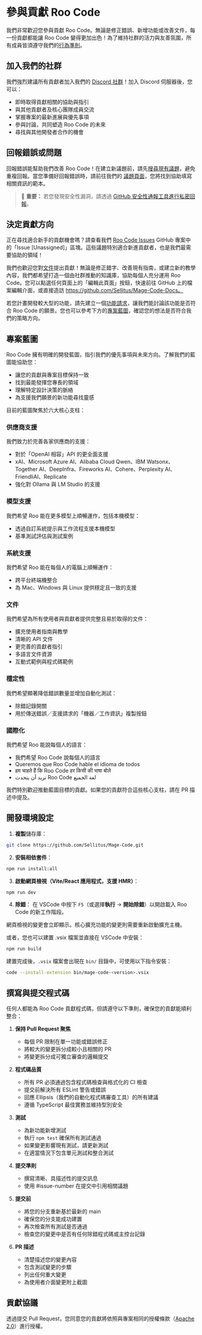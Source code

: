 # 參與貢獻 Roo Code

我們非常歡迎您參與貢獻 Roo Code。無論是修正錯誤、新增功能或改善文件，每一份貢獻都能讓 Roo Code 變得更加出色！為了維持社群的活力與友善氛圍，所有成員皆須遵守我們的[行為準則](CODE_OF_CONDUCT.md)。

## 加入我們的社群

我們強烈建議所有貢獻者加入我們的 [Discord 社群](https://discord.gg/magecode)！加入 Discord 伺服器後，您可以：

- 即時取得貢獻相關的協助與指引
- 與其他貢獻者及核心團隊成員交流
- 掌握專案的最新進展與優先事項
- 參與討論，共同塑造 Roo Code 的未來
- 尋找與其他開發者合作的機會

## 回報錯誤或問題

回報錯誤能幫助我們改善 Roo Code！在建立新議題前，請先[搜尋現有議題](https://github.com/Sellitus/Mage-Code/issues)，避免重複回報。當您準備好回報錯誤時，請前往我們的 [議題頁面](https://github.com/Sellitus/Mage-Code/issues/new/choose)，您將找到協助填寫相關資訊的範本。

<blockquote class='warning-note'>
     🔐 <b>重要：</b> 若您發現安全性漏洞，請透過 <a href="https://github.com/Sellitus/Mage-Code/security/advisories/new">GitHub 安全性通報工具進行私密回報</a>。
</blockquote>

## 決定貢獻方向

正在尋找適合新手的貢獻機會嗎？請查看我們 [Roo Code Issues](https://github.com/orgs/Sellitus/projects/1) GitHub 專案中的「Issue [Unassigned]」區塊。這些議題特別適合新進貢獻者，也是我們最需要協助的領域！

我們也歡迎您對[文件](https://docs.magecode.com/)提出貢獻！無論是修正錯字、改善現有指南，或建立新的教學內容，我們都希望打造一個由社群推動的知識庫，協助每個人充分運用 Roo Code。您可以點選任何頁面上的「編輯此頁面」按鈕，快速前往 GitHub 上的檔案編輯介面，或直接造訪 https://github.com/Sellitus/Mage-Code-Docs。

若您計畫開發較大型的功能，請先建立一個[功能請求](https://github.com/Sellitus/Mage-Code/discussions/categories/feature-requests?discussions_q=is%3Aopen+category%3A%22Feature+Requests%22+sort%3Atop)，讓我們能討論該功能是否符合 Roo Code 的願景。您也可以參考下方的[專案藍圖](#專案藍圖)，確認您的想法是否符合我們的策略方向。

## 專案藍圖

Roo Code 擁有明確的開發藍圖，指引我們的優先事項與未來方向。了解我們的藍圖能協助您：

- 讓您的貢獻與專案目標保持一致
- 找到最能發揮您專長的領域
- 理解特定設計決策的脈絡
- 為支援我們願景的新功能尋找靈感

目前的藍圖聚焦於六大核心支柱：

### 供應商支援

我們致力於完善各家供應商的支援：

- 對於「OpenAI 相容」API 的更全面支援
- xAI、Microsoft Azure AI、Alibaba Cloud Qwen、IBM Watsonx、Together AI、DeepInfra、Fireworks AI、Cohere、Perplexity AI、FriendliAI、Replicate
- 強化對 Ollama 與 LM Studio 的支援

### 模型支援

我們希望 Roo 能在更多模型上順暢運作，包括本機模型：

- 透過自訂系統提示與工作流程支援本機模型
- 基準測試評估與測試案例

### 系統支援

我們希望 Roo 能在每個人的電腦上順暢運作：

- 跨平台終端機整合
- 為 Mac、Windows 與 Linux 提供穩定且一致的支援

### 文件

我們希望為所有使用者與貢獻者提供完整且易於取得的文件：

- 擴充使用者指南與教學
- 清晰的 API 文件
- 更完善的貢獻者指引
- 多語言文件資源
- 互動式範例與程式碼範例

### 穩定性

我們希望顯著降低錯誤數量並增加自動化測試：

- 除錯記錄開關
- 用於傳送錯誤／支援請求的「機器／工作資訊」複製按鈕

### 國際化

我們希望 Roo 能說每個人的語言：

- 我們希望 Roo Code 說每個人的語言
- Queremos que Roo Code hable el idioma de todos
- हम चाहते हैं कि Roo Code हर किसी की भाषा बोले
- نريد أن يتحدث Roo Code لغة الجميع

我們特別歡迎推動藍圖目標的貢獻。如果您的貢獻符合這些核心支柱，請在 PR 描述中提及。

## 開發環境設定

1. **複製**儲存庫：

```sh
git clone https://github.com/Sellitus/Mage-Code.git
```

2. **安裝相依套件**：

```sh
npm run install:all
```

3. **啟動網頁檢視（Vite/React 應用程式，支援 HMR）**：

```sh
npm run dev
```

4. **除錯**：
   在 VSCode 中按下 `F5`（或選擇**執行** → **開始除錯**）以開啟載入 Roo Code 的新工作階段。

網頁檢視的變更會立即顯示。核心擴充功能的變更則需要重新啟動擴充主機。

或者，您也可以建置 .vsix 檔案並直接在 VSCode 中安裝：

```sh
npm run build
```

建置完成後，`.vsix` 檔案會出現在 `bin/` 目錄中，可使用以下指令安裝：

```sh
code --install-extension bin/mage-code-<version>.vsix
```

## 撰寫與提交程式碼

任何人都能為 Roo Code 貢獻程式碼，但請遵守以下準則，確保您的貢獻能順利整合：

1. **保持 Pull Request 聚焦**

    - 每個 PR 限制在單一功能或錯誤修正
    - 將較大的變更拆分成較小且相關的 PR
    - 將變更拆分成可獨立審查的邏輯提交

2. **程式碼品質**

    - 所有 PR 必須通過包含程式碼檢查與格式化的 CI 檢查
    - 提交前解決所有 ESLint 警告或錯誤
    - 回應 Ellipsis（我們的自動化程式碼審查工具）的所有建議
    - 遵循 TypeScript 最佳實務並維持型別安全

3. **測試**

    - 為新功能新增測試
    - 執行 `npm test` 確保所有測試通過
    - 如果變更影響現有測試，請更新測試
    - 在適當情況下包含單元測試和整合測試

4. **提交準則**

    - 撰寫清晰、具描述性的提交訊息
    - 使用 #issue-number 在提交中引用相關議題

5. **提交前**

    - 將您的分支重新基於最新的 main
    - 確保您的分支能成功建置
    - 再次檢查所有測試是否通過
    - 檢查您的變更中是否有任何除錯程式碼或主控台記錄

6. **PR 描述**
    - 清楚描述您的變更內容
    - 包含測試變更的步驟
    - 列出任何重大變更
    - 為使用者介面變更附上截圖

## 貢獻協議

透過提交 Pull Request，您同意您的貢獻將依照與專案相同的授權條款（[Apache 2.0](../LICENSE)）進行授權。
